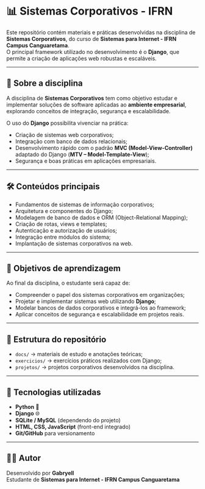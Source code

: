 # 📊 Sistemas Corporativos - IFRN

Este repositório contém materiais e práticas desenvolvidas na disciplina de **Sistemas Corporativos**, do curso de **Sistemas para Internet - IFRN Campus Canguaretama**.  
O principal framework utilizado no desenvolvimento é o **Django**, que permite a criação de aplicações web robustas e escaláveis.

---

## 📖 Sobre a disciplina
A disciplina de **Sistemas Corporativos** tem como objetivo estudar e implementar soluções de software aplicadas ao **ambiente empresarial**, explorando conceitos de integração, segurança e escalabilidade.  

O uso do **Django** possibilita vivenciar na prática:
- Criação de sistemas web corporativos;
- Integração com banco de dados relacionais;
- Desenvolvimento rápido com o padrão **MVC (Model-View-Controller)** adaptado do Django (**MTV – Model-Template-View**);
- Segurança e boas práticas em aplicações empresariais.

---

## 🛠 Conteúdos principais
- Fundamentos de sistemas de informação corporativos;
- Arquitetura e componentes do Django;
- Modelagem de banco de dados e ORM (Object-Relational Mapping);
- Criação de rotas, views e templates;
- Autenticação e autorização de usuários;
- Integração entre módulos do sistema;
- Implantação de sistemas corporativos na web.

---

## 🎯 Objetivos de aprendizagem
Ao final da disciplina, o estudante será capaz de:
- Compreender o papel dos sistemas corporativos em organizações;
- Projetar e implementar sistemas web utilizando **Django**;
- Modelar bancos de dados corporativos e integrá-los ao framework;
- Aplicar conceitos de segurança e escalabilidade em projetos reais.

---

## 📂 Estrutura do repositório
- `docs/` → materiais de estudo e anotações teóricas;  
- `exercicios/` → exercícios práticos realizados com Django;  
- `projetos/` → projetos corporativos desenvolvidos na disciplina.  

---

## 🚀 Tecnologias utilizadas
- **Python** 🐍  
- **Django** 🌐  
- **SQLite / MySQL** (dependendo do projeto)  
- **HTML, CSS, JavaScript** (front-end integrado)  
- **Git/GitHub** para versionamento  

---

## 👨‍💻 Autor
Desenvolvido por **Gabryell**  
Estudante de **Sistemas para Internet - IFRN Campus Canguaretama**
